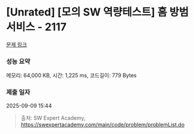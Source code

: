 # [Unrated] [모의 SW 역량테스트] 홈 방범 서비스 - 2117 

[문제 링크](https://swexpertacademy.com/main/code/problem/problemDetail.do?contestProbId=AV5V61LqAf8DFAWu) 

### 성능 요약

메모리: 64,000 KB, 시간: 1,225 ms, 코드길이: 779 Bytes

### 제출 일자

2025-09-09 15:44



> 출처: SW Expert Academy, https://swexpertacademy.com/main/code/problem/problemList.do